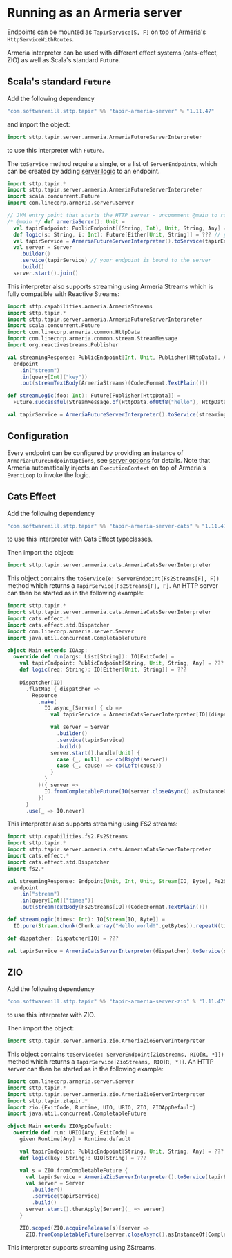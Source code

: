 # Running as an Armeria server

Endpoints can be mounted as `TapirService[S, F]` on top of [Armeria](https://armeria.dev)'s `HttpServiceWithRoutes`.

Armeria interpreter can be used with different effect systems (cats-effect, ZIO) as well as Scala's standard `Future`.

## Scala's standard `Future`

Add the following dependency
```scala
"com.softwaremill.sttp.tapir" %% "tapir-armeria-server" % "1.11.47"
```

and import the object:

```scala
import sttp.tapir.server.armeria.ArmeriaFutureServerInterpreter
```
to use this interpreter with `Future`.

The `toService` method require a single, or a list of `ServerEndpoint`s, which can be created by adding
[server logic](logic.md) to an endpoint.

```scala
import sttp.tapir.*
import sttp.tapir.server.armeria.ArmeriaFutureServerInterpreter
import scala.concurrent.Future
import com.linecorp.armeria.server.Server

// JVM entry point that starts the HTTP server - uncommment @main to run
/* @main */ def armeriaSerer(): Unit =
  val tapirEndpoint: PublicEndpoint[(String, Int), Unit, String, Any] = ??? // your definition here
  def logic(s: String, i: Int): Future[Either[Unit, String]] = ??? // your logic here
  val tapirService = ArmeriaFutureServerInterpreter().toService(tapirEndpoint.serverLogic((logic _).tupled))
  val server = Server
    .builder()
    .service(tapirService) // your endpoint is bound to the server
    .build()
  server.start().join()
```

This interpreter also supports streaming using Armeria Streams which is fully compatible with Reactive Streams:

```scala
import sttp.capabilities.armeria.ArmeriaStreams
import sttp.tapir.*
import sttp.tapir.server.armeria.ArmeriaFutureServerInterpreter
import scala.concurrent.Future
import com.linecorp.armeria.common.HttpData
import com.linecorp.armeria.common.stream.StreamMessage
import org.reactivestreams.Publisher

val streamingResponse: PublicEndpoint[Int, Unit, Publisher[HttpData], ArmeriaStreams] =
  endpoint
    .in("stream")
    .in(query[Int]("key"))
    .out(streamTextBody(ArmeriaStreams)(CodecFormat.TextPlain()))

def streamLogic(foo: Int): Future[Publisher[HttpData]] = 
  Future.successful(StreamMessage.of(HttpData.ofUtf8("hello"), HttpData.ofUtf8("world")))

val tapirService = ArmeriaFutureServerInterpreter().toService(streamingResponse.serverLogicSuccess(streamLogic))
```

## Configuration

Every endpoint can be configured by providing an instance of `ArmeriaFutureEndpointOptions`, see [server options](options.md) for details.
Note that Armeria automatically injects an `ExecutionContext` on top of Armeria's `EventLoop` to invoke the logic.

## Cats Effect

Add the following dependency
```scala
"com.softwaremill.sttp.tapir" %% "tapir-armeria-server-cats" % "1.11.47"
```
to use this interpreter with Cats Effect typeclasses.

Then import the object:
```scala
import sttp.tapir.server.armeria.cats.ArmeriaCatsServerInterpreter
```

This object contains the `toService(e: ServerEndpoint[Fs2Streams[F], F])` method which returns a `TapirService[Fs2Streams[F], F]`.
An HTTP server can then be started as in the following example:

```scala
import sttp.tapir.*
import sttp.tapir.server.armeria.cats.ArmeriaCatsServerInterpreter
import cats.effect.*
import cats.effect.std.Dispatcher
import com.linecorp.armeria.server.Server
import java.util.concurrent.CompletableFuture

object Main extends IOApp:
  override def run(args: List[String]): IO[ExitCode] =
    val tapirEndpoint: PublicEndpoint[String, Unit, String, Any] = ???
    def logic(req: String): IO[Either[Unit, String]] = ???
  
    Dispatcher[IO]
      .flatMap { dispatcher =>
        Resource
          .make(
            IO.async_[Server] { cb =>
              val tapirService = ArmeriaCatsServerInterpreter[IO](dispatcher).toService(tapirEndpoint.serverLogic(logic))

              val server = Server
                .builder()
                .service(tapirService)
                .build()
              server.start().handle[Unit] {
                case (_, null)  => cb(Right(server))
                case (_, cause) => cb(Left(cause))
              }
            }
          )({ server =>
            IO.fromCompletableFuture(IO(server.closeAsync().asInstanceOf[CompletableFuture[Unit]]))
          })
      }
      .use(_ => IO.never)
```

This interpreter also supports streaming using FS2 streams:

```scala
import sttp.capabilities.fs2.Fs2Streams
import sttp.tapir.*
import sttp.tapir.server.armeria.cats.ArmeriaCatsServerInterpreter
import cats.effect.*
import cats.effect.std.Dispatcher
import fs2.*

val streamingResponse: Endpoint[Unit, Int, Unit, Stream[IO, Byte], Fs2Streams[IO]] =
  endpoint
    .in("stream")
    .in(query[Int]("times"))
    .out(streamTextBody(Fs2Streams[IO])(CodecFormat.TextPlain()))

def streamLogic(times: Int): IO[Stream[IO, Byte]] =
  IO.pure(Stream.chunk(Chunk.array("Hello world!".getBytes)).repeatN(times))

def dispatcher: Dispatcher[IO] = ???

val tapirService = ArmeriaCatsServerInterpreter(dispatcher).toService(streamingResponse.serverLogicSuccess(streamLogic))
```

## ZIO

Add the following dependency

```scala
"com.softwaremill.sttp.tapir" %% "tapir-armeria-server-zio" % "1.11.47"
```

to use this interpreter with ZIO.

Then import the object:
```scala
import sttp.tapir.server.armeria.zio.ArmeriaZioServerInterpreter
```

This object contains `toService(e: ServerEndpoint[ZioStreams, RIO[R, *]])` method which returns a `TapirService[ZioStreams, RIO[R, *]]`.
An HTTP server can then be started as in the following example:

```scala
import com.linecorp.armeria.server.Server
import sttp.tapir.*
import sttp.tapir.server.armeria.zio.ArmeriaZioServerInterpreter
import sttp.tapir.ztapir.*
import zio.{ExitCode, Runtime, UIO, URIO, ZIO, ZIOAppDefault}
import java.util.concurrent.CompletableFuture

object Main extends ZIOAppDefault:
  override def run: URIO[Any, ExitCode] = 
    given Runtime[Any] = Runtime.default

    val tapirEndpoint: PublicEndpoint[String, Unit, String, Any] = ???
    def logic(key: String): UIO[String] = ???

    val s = ZIO.fromCompletableFuture {
      val tapirService = ArmeriaZioServerInterpreter().toService(tapirEndpoint.zServerLogic(logic))
      val server = Server
        .builder()
        .service(tapirService)
        .build()
      server.start().thenApply[Server](_ => server)
    }

    ZIO.scoped(ZIO.acquireRelease(s)(server => 
      ZIO.fromCompletableFuture(server.closeAsync().asInstanceOf[CompletableFuture[Unit]]).orDie) *> ZIO.never).exitCode
```

This interpreter supports streaming using ZStreams.
